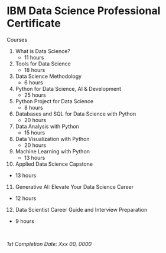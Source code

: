 # IBM Data Science Professional Certificate

Courses

1. What is Data Science?
   - 11 hours
2. Tools for Data Science
   - 18 hours
3. Data Science Methodology
   - 6 hours
4. Python for Data Science, AI & Development
   - 25 hours
5. Python Project for Data Science
   - 8 hours
6. Databases and SQL for Data Science with Python
   - 20 hours
7. Data Analysis with Python
   - 15 hours
8. Data Visualization with Python
   - 20 hours
9. Machine Learning with Python
   - 13 hours
10. Applied Data Science Capstone
   - 13 hours
11. Generative AI: Elevate Your Data Science Career
   - 12 hours
12. Data Scientist Career Guide and Interview Preparation
   - 9 hours

&nbsp;

*1st Completion Date: Xxx 00, 0000*&emsp;
